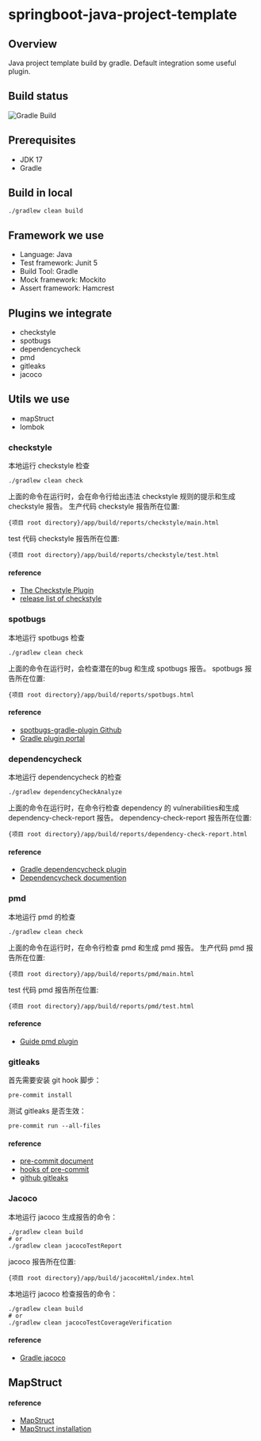 # springboot-java-project-template

## Overview

Java project template build by gradle. Default integration some useful plugin.

## Build status

![Gradle Build](https://github.com/csmervyn/springboot-java-project-template/actions/workflows/gradle.yml/badge.svg)

## Prerequisites

- JDK 17
- Gradle

## Build in local

```shell
./gradlew clean build
```

## Framework we use

- Language: Java
- Test framework: Junit 5
- Build Tool: Gradle
- Mock framework: Mockito
- Assert framework: Hamcrest

## Plugins we integrate

- checkstyle
- spotbugs
- dependencycheck
- pmd
- gitleaks
- jacoco

## Utils we use
- mapStruct
- lombok

### checkstyle

本地运行 checkstyle 检查

```shell
./gradlew clean check
```

上面的命令在运行时，会在命令行给出违法 checkstyle 规则的提示和生成 checkstyle 报告。
生产代码 checkstyle 报告所在位置:

```shell
{项目 root directory}/app/build/reports/checkstyle/main.html
```

test 代码 checkstyle 报告所在位置:

```shell
{项目 root directory}/app/build/reports/checkstyle/test.html
```

#### reference

- [The Checkstyle Plugin](https://docs.gradle.org/current/userguide/checkstyle_plugin.html#sec:checkstyle_configuration)
- [release list of checkstyle](https://checkstyle.sourceforge.io/releasenotes.html)

### spotbugs

本地运行 spotbugs 检查

```shell
./gradlew clean check
```

上面的命令在运行时，会检查潜在的bug 和生成 spotbugs 报告。
spotbugs 报告所在位置:

```shell
{项目 root directory}/app/build/reports/spotbugs.html
```

#### reference

- [spotbugs-gradle-plugin Github](https://github.com/spotbugs/spotbugs-gradle-plugin)
- [Gradle plugin portal](https://plugins.gradle.org/plugin/com.github.spotbugs)

### dependencycheck

本地运行 dependencycheck 的检查

```shell
./gradlew dependencyCheckAnalyze
```

上面的命令在运行时，在命令行检查 dependency 的 vulnerabilities和生成 dependency-check-report 报告。
dependency-check-report 报告所在位置:

```shell
{项目 root directory}/app/build/reports/dependency-check-report.html
```

#### reference

- [Gradle dependencycheck plugin](https://plugins.gradle.org/plugin/org.owasp.dependencycheck)
- [Dependencycheck documention](http://jeremylong.github.io/DependencyCheck/dependency-check-gradle/index.html)

### pmd

本地运行 pmd 的检查

```shell
./gradlew clean check
```

上面的命令在运行时，在命令行检查 pmd 和生成 pmd 报告。
生产代码 pmd 报告所在位置:

```shell
{项目 root directory}/app/build/reports/pmd/main.html
```

test 代码 pmd 报告所在位置:

```shell
{项目 root directory}/app/build/reports/pmd/test.html
```

#### reference

- [Guide pmd plugin](https://docs.gradle.org/current/userguide/pmd_plugin.html)

### gitleaks

首先需要安装 git hook 脚步：

```shell
pre-commit install
```

测试 gitleaks 是否生效：

```shell
pre-commit run --all-files
```

#### reference

- [pre-commit document](https://pre-commit.com/)
- [hooks of pre-commit](https://pre-commit.com/hooks.html)
- [github gitleaks](https://github.com/gitleaks/gitleaks)

### Jacoco

本地运行 jacoco 生成报告的命令：

```shell
./gradlew clean build
# or
./gradlew clean jacocoTestReport
```

jacoco 报告所在位置:

```shell
{项目 root directory}/app/build/jacocoHtml/index.html
```

本地运行 jacoco 检查报告的命令：

```shell
./gradlew clean build
# or
./gradlew clean jacocoTestCoverageVerification
```

#### reference

- [Gradle jacoco](https://docs.gradle.org/current/userguide/jacoco_plugin.html)

## MapStruct

#### reference
- [MapStruct](https://mapstruct.org/)
- [MapStruct installation](https://mapstruct.org/documentation/installation/)

